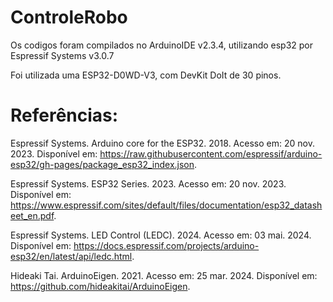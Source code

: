 # ControleRobo

Os codigos foram compilados no ArduinoIDE v2.3.4, utilizando esp32 por Espressif Systems v3.0.7

Foi utilizada uma ESP32-D0WD-V3, com DevKit DoIt de 30 pinos.


# Referências:
Espressif Systems. Arduino core for the ESP32. 2018. Acesso em: 20 nov. 2023. Disponível em: <https://raw.githubusercontent.com/espressif/arduino-esp32/gh-pages/package_esp32_index.json>.
 
Espressif Systems. ESP32 Series. 2023. Acesso em: 20 nov. 2023. Disponível em: <https://www.espressif.com/sites/default/files/documentation/esp32_datasheet_en.pdf>.
 
Espressif Systems. LED Control (LEDC). 2024. Acesso em: 03 mai. 2024. Disponível em: <https://docs.espressif.com/projects/arduino-esp32/en/latest/api/ledc.html>.
 
Hideaki Tai. ArduinoEigen. 2021. Acesso em: 25 mar. 2024. Disponível em: <https://github.com/hideakitai/ArduinoEigen>.